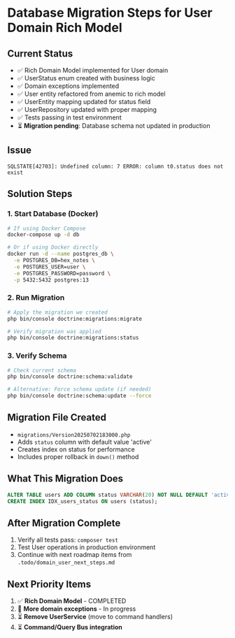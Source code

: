 # Database Migration Steps for User Domain Rich Model

## Current Status
- ✅ Rich Domain Model implemented for User domain
- ✅ UserStatus enum created with business logic
- ✅ Domain exceptions implemented 
- ✅ User entity refactored from anemic to rich model
- ✅ UserEntity mapping updated for status field
- ✅ UserRepository updated with proper mapping
- ✅ Tests passing in test environment
- ⏳ **Migration pending**: Database schema not updated in production

## Issue
```
SQLSTATE[42703]: Undefined column: 7 ERROR: column t0.status does not exist
```

## Solution Steps

### 1. Start Database (Docker)
```bash
# If using Docker Compose
docker-compose up -d db

# Or if using Docker directly
docker run -d --name postgres_db \
  -e POSTGRES_DB=hex_notes \
  -e POSTGRES_USER=user \
  -e POSTGRES_PASSWORD=password \
  -p 5432:5432 postgres:13
```

### 2. Run Migration
```bash
# Apply the migration we created
php bin/console doctrine:migrations:migrate

# Verify migration was applied
php bin/console doctrine:migrations:status
```

### 3. Verify Schema
```bash
# Check current schema
php bin/console doctrine:schema:validate

# Alternative: Force schema update (if needed)
php bin/console doctrine:schema:update --force
```

## Migration File Created
- `migrations/Version20250702183000.php`
- Adds `status` column with default value 'active'
- Creates index on status for performance
- Includes proper rollback in `down()` method

## What This Migration Does
```sql
ALTER TABLE users ADD COLUMN status VARCHAR(20) NOT NULL DEFAULT 'active';
CREATE INDEX IDX_users_status ON users (status);
```

## After Migration Complete
1. Verify all tests pass: `composer test`
2. Test User operations in production environment
3. Continue with next roadmap items from `.todo/domain_user_next_steps.md`

## Next Priority Items
1. ✅ **Rich Domain Model** - COMPLETED
2. 🔄 **More domain exceptions** - In progress
3. ⏳ **Remove UserService** (move to command handlers)
4. ⏳ **Command/Query Bus integration**